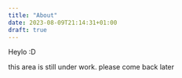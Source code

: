 ```yaml
---
title: "About"
date: 2023-08-09T21:14:31+01:00
draft: true
---
```


Heylo :D

this area is still under work. please come back later